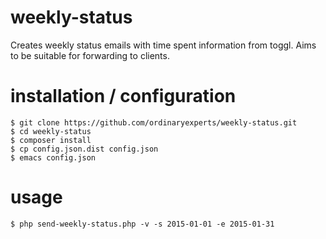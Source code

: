 # weekly-status

Creates weekly status emails with time spent information from toggl.  Aims to be suitable for forwarding to clients.

# installation / configuration

    $ git clone https://github.com/ordinaryexperts/weekly-status.git
    $ cd weekly-status
    $ composer install
    $ cp config.json.dist config.json
    $ emacs config.json

# usage

    $ php send-weekly-status.php -v -s 2015-01-01 -e 2015-01-31
